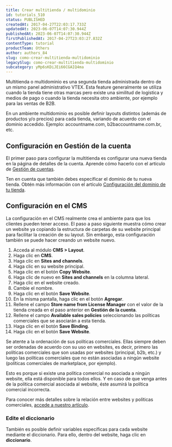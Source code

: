 ```yaml
---
title: Crear multitienda / multidominio 
id: tutorials_510
status: PUBLISHED
createdAt: 2017-04-27T22:03:17.733Z
updatedAt: 2023-06-07T14:07:30.944Z
publishedAt: 2023-06-07T14:07:30.944Z
firstPublishedAt: 2017-04-27T23:03:27.832Z
contentType: tutorial
productTeam: Others
author: authors_84
slug: como-crear-multitienda-multidominio
legacySlug: como-crear-multitienda-multidominio
subcategory: yMp6sKDiJEi66CGAIQ4ma
---
```


Multitienda o multidominio es una segunda tienda administrada dentro de un mismo panel administrativo VTEX. Esta feature generalmente se utiliza cuando la tienda tiene otras marcas pero existe una similitud de logística y medios de pago o cuando la tienda necesita otro ambiente, por ejemplo para las ventas de B2B.

En un ambiente multidominio es posible definir layouts distintos (además de productos y/o precios) para cada tienda, variando de acuerdo con el dominio accedido. Ejemplo: accountname.com, b2baccountname.com.br, etc.

## Configuración en Gestión de la cuenta

El primer paso para configurar la multitienda es configurar una nueva tienda en la página de detalles de la cuenta. Aprende cómo hacerlo con el artículo de [Gestión de cuentas](https://help.vtex.com/en/tutorial/account-details-page--2vhUVOKfCaswqLguT2F9xq).

Ten en cuenta que también debes especificar el dominio de tu nueva tienda. Obtén más información con el artículo [Configuración del dominio de tu tienda](https://help.vtex.com/tutorial/configuring-domains-in-account-management--tutorials_2450).

## Configuración en el CMS

La configuración en el CMS realmente crea el ambiente para que los clientes pueden tener acceso. El paso a paso siguiente muestra cómo crear un website ya copiando la estructura de carpetas de su website principal para facilitar la creación de su layout. Sin embargo, esta configuración también se puede hacer creando un website nuevo.

1. Acceda al módulo **CMS > Layout**.
2. Haga clic en **CMS**.
3. Haga clic en **Sites and channels**.
4. Haga clic en su website principal.
5. Haga clic en el botón **Copy Website**.
6. Haga clic de nuevo en **Sites and channels** en la columna lateral.
7. Haga clic en el website creado.
8. Cambie el nombre.
9. Haga clic en el botón **Save Website**.
10. En la misma pantalla, haga clic en el botón **Agregar**.
11. Rellene el campo **Store name from License Manager** con el valor de la tienda creada en el paso anterior en __Gestión de la cuenta__.
12. Rellene el campo **Available sales policies** seleccionando las políticas comerciales que se asociarán a esta tienda.
13. Haga clic en el botón **Save Binding**.
14. Haga clic en el botón **Save Website**.

Se atente a la ordenación de sus políticas comerciales. Ellas siempre deben ser ordenadas de acuerdo con su uso en websites, es decir, primero las políticas comerciales que son usadas por websites (principal, b2b, etc.) y luego las políticas comerciales que no están asociadas a ningún website (políticas comerciales de marketplace, por ejemplo). 

Esto es porque si existe una política comercial no asociada a ningún website, ella está disponible para todos ellos. Y en caso de que venga antes de la política comercial asociada al website, éste asumirá la política comercial incorrecta.

Para conocer más detalles sobre la relación entre websites y políticas comerciales, [accede a nuestro artículo](/es/faq/como-funciona-la-relacion-entre-sitios-web-y-politicas-comerciales).

### Edite el diccionario

También es posible definir variables específicas para cada website mediante el diccionario. Para ello, dentro del website, haga clic en **diccionario**.
